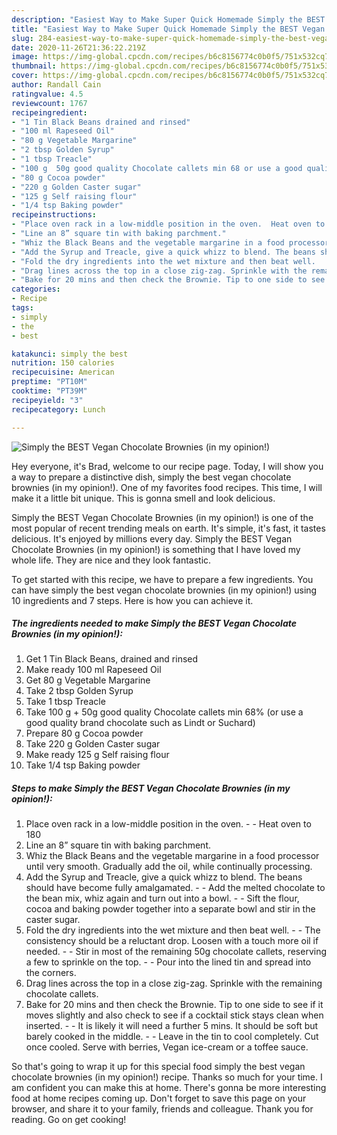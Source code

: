 ```yaml
---
description: "Easiest Way to Make Super Quick Homemade Simply the BEST Vegan Chocolate Brownies (in my opinion!)"
title: "Easiest Way to Make Super Quick Homemade Simply the BEST Vegan Chocolate Brownies (in my opinion!)"
slug: 284-easiest-way-to-make-super-quick-homemade-simply-the-best-vegan-chocolate-brownies-in-my-opinion
date: 2020-11-26T21:36:22.219Z
image: https://img-global.cpcdn.com/recipes/b6c8156774c0b0f5/751x532cq70/simply-the-best-vegan-chocolate-brownies-in-my-opinion-recipe-main-photo.jpg
thumbnail: https://img-global.cpcdn.com/recipes/b6c8156774c0b0f5/751x532cq70/simply-the-best-vegan-chocolate-brownies-in-my-opinion-recipe-main-photo.jpg
cover: https://img-global.cpcdn.com/recipes/b6c8156774c0b0f5/751x532cq70/simply-the-best-vegan-chocolate-brownies-in-my-opinion-recipe-main-photo.jpg
author: Randall Cain
ratingvalue: 4.5
reviewcount: 1767
recipeingredient:
- "1 Tin Black Beans drained and rinsed"
- "100 ml Rapeseed Oil"
- "80 g Vegetable Margarine"
- "2 tbsp Golden Syrup"
- "1 tbsp Treacle"
- "100 g  50g good quality Chocolate callets min 68 or use a good quality brand chocolate such as Lindt or Suchard"
- "80 g Cocoa powder"
- "220 g Golden Caster sugar"
- "125 g Self raising flour"
- "1/4 tsp Baking powder"
recipeinstructions:
- "Place oven rack in a low-middle position in the oven.  Heat oven to 180"
- "Line an 8” square tin with baking parchment."
- "Whiz the Black Beans and the vegetable margarine in a food processor until very smooth. Gradually add the oil, while continually processing."
- "Add the Syrup and Treacle, give a quick whizz to blend. The beans should have become fully amalgamated.  Add the melted chocolate to the bean mix, whiz again and turn out into a bowl.  Sift the flour, cocoa and baking powder together into a separate bowl and stir in the caster sugar."
- "Fold the dry ingredients into the wet mixture and then beat well.   The consistency should be a reluctant drop. Loosen with a touch more oil if needed.   Stir in most of the remaining 50g chocolate callets, reserving a few to sprinkle on the top.  Pour into the lined tin and spread into the corners."
- "Drag lines across the top in a close zig-zag. Sprinkle with the remaining chocolate callets."
- "Bake for 20 mins and then check the Brownie. Tip to one side to see if it moves slightly and also check to see if a cocktail stick stays clean when inserted.  It is likely it will need a further 5 mins. It should be soft but barely cooked in the middle.  Leave in the tin to cool completely. Cut once cooled. Serve with berries, Vegan ice-cream or a toffee sauce."
categories:
- Recipe
tags:
- simply
- the
- best

katakunci: simply the best 
nutrition: 150 calories
recipecuisine: American
preptime: "PT10M"
cooktime: "PT39M"
recipeyield: "3"
recipecategory: Lunch

---
```



![Simply the BEST Vegan Chocolate Brownies (in my opinion!)](https://img-global.cpcdn.com/recipes/b6c8156774c0b0f5/751x532cq70/simply-the-best-vegan-chocolate-brownies-in-my-opinion-recipe-main-photo.jpg)

Hey everyone, it's Brad, welcome to our recipe page. Today, I will show you a way to prepare a distinctive dish, simply the best vegan chocolate brownies (in my opinion!). One of my favorites food recipes. This time, I will make it a little bit unique. This is gonna smell and look delicious.

Simply the BEST Vegan Chocolate Brownies (in my opinion!) is one of the most popular of recent trending meals on earth. It's simple, it's fast, it tastes delicious. It's enjoyed by millions every day. Simply the BEST Vegan Chocolate Brownies (in my opinion!) is something that I have loved my whole life. They are nice and they look fantastic.




To get started with this recipe, we have to prepare a few ingredients. You can have simply the best vegan chocolate brownies (in my opinion!) using 10 ingredients and 7 steps. Here is how you can achieve it.

<!--inarticleads1-->

##### The ingredients needed to make Simply the BEST Vegan Chocolate Brownies (in my opinion!):

1. Get 1 Tin Black Beans, drained and rinsed
1. Make ready 100 ml Rapeseed Oil
1. Get 80 g Vegetable Margarine
1. Take 2 tbsp Golden Syrup
1. Take 1 tbsp Treacle
1. Take 100 g + 50g good quality Chocolate callets min 68% (or use a good quality brand chocolate such as Lindt or Suchard)
1. Prepare 80 g Cocoa powder
1. Take 220 g Golden Caster sugar
1. Make ready 125 g Self raising flour
1. Take 1/4 tsp Baking powder




<!--inarticleads2-->

##### Steps to make Simply the BEST Vegan Chocolate Brownies (in my opinion!):

1. Place oven rack in a low-middle position in the oven. -  - Heat oven to 180
1. Line an 8” square tin with baking parchment.
1. Whiz the Black Beans and the vegetable margarine in a food processor until very smooth. Gradually add the oil, while continually processing.
1. Add the Syrup and Treacle, give a quick whizz to blend. The beans should have become fully amalgamated. -  - Add the melted chocolate to the bean mix, whiz again and turn out into a bowl. -  - Sift the flour, cocoa and baking powder together into a separate bowl and stir in the caster sugar.
1. Fold the dry ingredients into the wet mixture and then beat well.  -  - The consistency should be a reluctant drop. Loosen with a touch more oil if needed.  -  - Stir in most of the remaining 50g chocolate callets, reserving a few to sprinkle on the top. -  - Pour into the lined tin and spread into the corners.
1. Drag lines across the top in a close zig-zag. Sprinkle with the remaining chocolate callets.
1. Bake for 20 mins and then check the Brownie. Tip to one side to see if it moves slightly and also check to see if a cocktail stick stays clean when inserted. -  - It is likely it will need a further 5 mins. It should be soft but barely cooked in the middle. -  - Leave in the tin to cool completely. Cut once cooled. Serve with berries, Vegan ice-cream or a toffee sauce.




So that's going to wrap it up for this special food simply the best vegan chocolate brownies (in my opinion!) recipe. Thanks so much for your time. I am confident you can make this at home. There's gonna be more interesting food at home recipes coming up. Don't forget to save this page on your browser, and share it to your family, friends and colleague. Thank you for reading. Go on get cooking!
